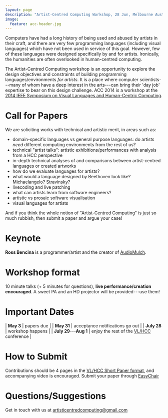 ```yaml
---
layout: page
description: "Artist-Centred Computing Workshop, 28 Jun, Melbourne Australia - part of VL/HCC 2014"
image:
  feature: acc-header.jpg
---
```


Computers have had a long history of being used and abused by artists
in their craft, and there are very few programming languages
(including visual languages) which have not been used in service of
this goal. However, few of these languages were designed specifically
by and for artists. Ironically, the humanities are often overlooked in
human-centred computing.

The Artist-Centred Computing workshop is an opportunity to explore the
design objectives and constraints of building programming
languages/environments *for artists*. It is a place where computer
scientists---many of whom have a deep interest in the arts---can bring
their 'day job' expertise to bear on this design challenge. ACC 2014
is a workshop at the
[2014 IEEE Symposium on Visual Languages and Human-Centric Computing](https://sites.google.com/site/vlhcc2014/).

# Call for Papers

We are soliciting works with technical and artistic merit, in areas
such as:

- domain-specific languages vs general purpose languages: do artists
  *need* different computing environments from the rest of us?
- technical "artist talks": artistic exhibitions/performances with
  analysis from a HCC perspective
- in-depth technical analyses of and comparisons between
  artist-centred languages or created artworks
- how do we evaluate languages for artists?
- what would a language designed by Beethoven look like?
  Michaelangelo? Stravinsky?
- livecoding and live patching
- what can artists learn from software engineers?
- artistic vs prosaic software visualisation
- visual languages for artists

And if you think the whole notion of "Artist-Centred Computing" is
just so much rubbish, then submit a paper and argue your case!

# Keynote

**Ross Bencina** is a programmer/artist and the creator of
  [AudioMulch](http://www.audiomulch.com).
  
# Workshop format

10 minute talks (+ 5 minutes for questions), **live
performance/creation encouraged**. A sweet PA and an HD projector will
be provided---use them!

# Important Dates

| **May 3** | papers due |
| **May 31** | acceptance notifications go out |
| **July 28** | workshop happens |
| **July 29---Aug 1** | enjoy the rest of the [VL/HCC](https://sites.google.com/site/vlhcc2014/) conference |

# How to Submit

Contributions should be 4 pages in the
[VL/HCC Short Paper format](http://www.ieee.org/conferences_events/conferences/publishing/templates.html),
and accompanying video is encouraged. Submit your paper through
[EasyChair](https://www.easychair.org/conferences/?conf=vlhcc2014)

# Questions/Suggestions

Get in touch with us at [artisticentredcomputing@gmail.com](mailto:artisticentredcomputing@gmail.com)

